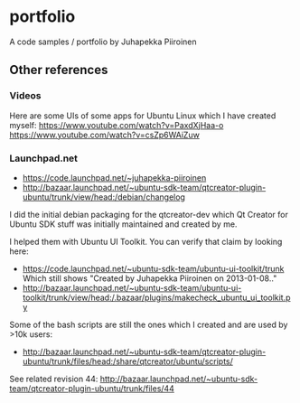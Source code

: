 # portfolio
A code samples / portfolio by Juhapekka Piiroinen

## Other references

### Videos
Here are some UIs of some apps for Ubuntu Linux which I have created myself:
https://www.youtube.com/watch?v=PaxdXjHaa-o
https://www.youtube.com/watch?v=csZp6WAiZuw

### Launchpad.net
 - https://code.launchpad.net/~juhapekka-piiroinen
 - http://bazaar.launchpad.net/~ubuntu-sdk-team/qtcreator-plugin-ubuntu/trunk/view/head:/debian/changelog

I did the initial debian packaging for the qtcreator-dev which Qt Creator for Ubuntu SDK stuff was initially maintained and created by me.

I helped them with Ubuntu UI Toolkit. You can verify that claim by looking here:
 - https://code.launchpad.net/~ubuntu-sdk-team/ubuntu-ui-toolkit/trunk
Which still shows "Created by Juhapekka Piiroinen on 2013-01-08.."
 - http://bazaar.launchpad.net/~ubuntu-sdk-team/ubuntu-ui-toolkit/trunk/view/head:/.bazaar/plugins/makecheck_ubuntu_ui_toolkit.py

Some of the bash scripts are still the ones which I created and are used by >10k users:
 - http://bazaar.launchpad.net/~ubuntu-sdk-team/qtcreator-plugin-ubuntu/trunk/files/head:/share/qtcreator/ubuntu/scripts/

See related revision 44: http://bazaar.launchpad.net/~ubuntu-sdk-team/qtcreator-plugin-ubuntu/trunk/files/44
